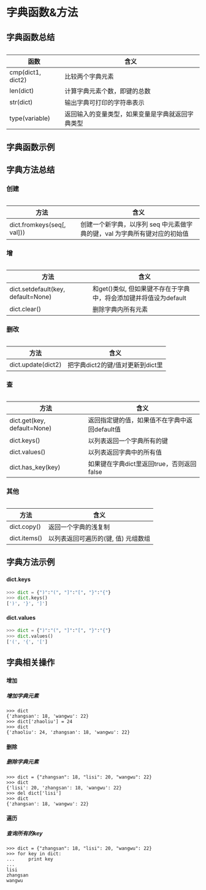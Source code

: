 # 字典函数&方法

## 字典函数总结

######  

|函数                       |含义                                   |
|---------------------------|---------------------------------------|
|cmp(dict1, dict2)          |比较两个字典元素                       |
|len(dict)                  |计算字典元素个数，即键的总数           |
|str(dict)                  |输出字典可打印的字符串表示             |
|type(variable)             |返回输入的变量类型，如果变量是字典就返回字典类型   |


## 字典函数示例


## 字典方法总结

### 创建

######  

|方法                       |含义                                   |
|---------------------------|---------------------------------------|
|dict.fromkeys(seq[, val])) |创建一个新字典，以序列 seq 中元素做字典的键，val 为字典所有键对应的初始值 |


### 增

######  

|方法                       |含义                                   |
|---------------------------|---------------------------------------|
|dict.setdefault(key, default=None) |和get()类似, 但如果键不存在于字典中，将会添加键并将值设为default   |
|dict.clear()               |删除字典内所有元素                     |


### 删改

######  

|方法                       |含义                                   |
|---------------------------|---------------------------------------|
|dict.update(dict2)         |把字典dict2的键/值对更新到dict里       |


### 查

######  

|方法                       |含义                                   |
|---------------------------|---------------------------------------|
|dict.get(key, default=None)|返回指定键的值，如果值不在字典中返回default值  |
|dict.keys()                |以列表返回一个字典所有的键             |
|dict.values()              |以列表返回字典中的所有值               |
|dict.has_key(key)          |如果键在字典dict里返回true，否则返回false  |


### 其他

######  

|方法                       |含义                                   |
|---------------------------|---------------------------------------|
|dict.copy()                |返回一个字典的浅复制                   |
|dict.items()               |以列表返回可遍历的(键, 值) 元组数组    |


## 字典方法示例

###  

#### dict.keys

```python
>>> dict = {")":"(", "]":"[", "}":"{"}
>>> dict.keys()
[')', '}', ']']
```


#### dict.values 

```python
>>> dict = {")":"(", "]":"[", "}":"{"}
>>> dict.values()
['(', '{', '[']
```


## 字典相关操作

###  

#### 增加

##### 增加字典元素

```
>>> dict
{'zhangsan': 18, 'wangwu': 22}
>>> dict['zhaoliu'] = 24
>>> dict
{'zhaoliu': 24, 'zhangsan': 18, 'wangwu': 22}
```


#### 删除

##### 删除字典元素

```
>>> dict = {"zhangsan": 18, "lisi": 20, "wangwu": 22}
>>> dict
{'lisi': 20, 'zhangsan': 18, 'wangwu': 22}
>>> del dict['lisi']
>>> dict
{'zhangsan': 18, 'wangwu': 22}
```


#### 遍历

##### 查询所有的key

```
>>> dict = {"zhangsan": 18, "lisi": 20, "wangwu": 22}
>>> for key in dict:
...     print key
...
lisi
zhangsan
wangwu
```










